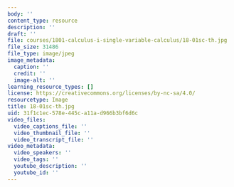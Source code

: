 ```yaml
---
body: ''
content_type: resource
description: ''
draft: ''
file: courses/1801-calculus-i-single-variable-calculus/18-01sc-th.jpg
file_size: 31486
file_type: image/jpeg
image_metadata:
  caption: ''
  credit: ''
  image-alt: ''
learning_resource_types: []
license: https://creativecommons.org/licenses/by-nc-sa/4.0/
resourcetype: Image
title: 18-01sc-th.jpg
uid: 31f1c1ec-578e-445c-a11a-d966b3bf6d6c
video_files:
  video_captions_file: ''
  video_thumbnail_file: ''
  video_transcript_file: ''
video_metadata:
  video_speakers: ''
  video_tags: ''
  youtube_description: ''
  youtube_id: ''
---
```

